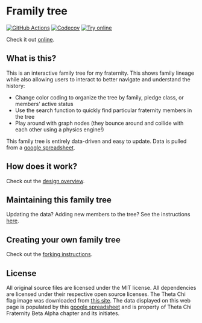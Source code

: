 # Framily tree

[![GitHub Actions][Actions badge]][GitHub Workflow]
[![Codecov][Codecov badge]][Codecov link]
[![Try online](https://img.shields.io/badge/try_it-online!-yellow.svg?style=flat-square)][GitHub Pages]

Check it out [online][GitHub Pages].

## What is this?

This is an interactive family tree for my fraternity. This shows family lineage
while also allowing users to interact to better navigate and understand the
history:

 * Change color coding to organize the tree by family, pledge class, or members'
   active status
 * Use the search function to quickly find particular fraternity members in the
   tree
 * Play around with graph nodes (they bounce around and collide with each other
   using a physics engine!)

This family tree is entirely data-driven and easy to update. Data is pulled from
a [google spreadsheet].

## How does it work?

Check out the [design overview](https://github.com/nfischer/framily-tree/wiki/Design).

## Maintaining this family tree

Updating the data? Adding new members to the tree? See the instructions
[here](https://github.com/nfischer/framily-tree/wiki/Updating-data-(adding-new-members)).

## Creating your own family tree

Check out the [forking
instructions](https://github.com/nfischer/framily-tree/wiki/Forking-instructions).

## License

All original source files are licensed under the MIT license. All dependencies
are licensed under their respective open source licenses. The Theta Chi flag
image was downloaded from [this
site](https://upload.wikimedia.org/wikipedia/en/d/df/OX_Flag.png). The data
displayed on this web page is populated by this [google spreadsheet] and is
property of Theta Chi Fraternity Beta Alpha chapter and its initiates.

<!--
  Forking instructions: if you are forking this project for your own
  fraternity, you will need to change these links to point to the right data for
  your project:
-->

[Actions badge]: https://img.shields.io/github/actions/workflow/status/nfischer/framily-tree/main.yml?style=flat-square&logo=github
[GitHub Workflow]: https://github.com/nfischer/framily-tree/actions/workflows/main.yml
[GitHub Pages]: https://antonizamboni.github.io/framily-tree
[Codecov badge]: https://img.shields.io/codecov/c/github/nfischer/framily-tree/main.svg?style=flat-square&label=coverage
[Codecov link]: https://codecov.io/gh/nfischer/framily-tree
[google spreadsheet]: https://docs.google.com/spreadsheets/d/1jcLSHrips6iumBaJmnpLyVBz0SrLhU5ojzi8yhn5oWY/edit?usp=sharing
